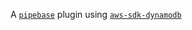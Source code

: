 A [`pipebase`] plugin using [`aws-sdk-dynamodb`] 

[`pipebase`]: https://github.com/pipebase/pipebase
[`aws-sdk-dynamodb`]: https://github.com/awslabs/aws-sdk-rust/tree/main/sdk/dynamodb
